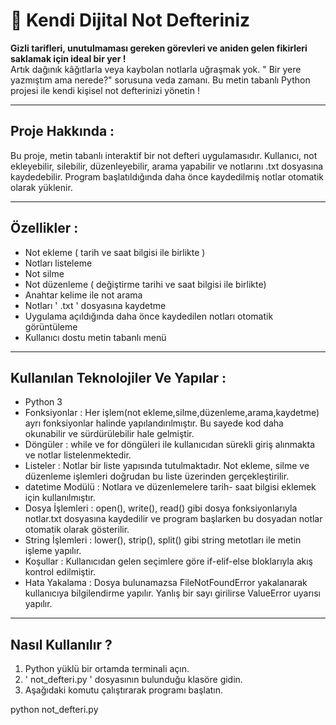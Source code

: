 # 📝 Kendi Dijital Not Defteriniz

**Gizli tarifleri, unutulmaması gereken görevleri ve aniden gelen fikirleri saklamak için ideal bir yer !**  
Artık dağınık kâğıtlarla veya kaybolan notlarla uğraşmak yok. " Bir yere yazmıştım ama nerede?" sorusuna veda zamanı.
Bu metin tabanlı Python projesi ile kendi kişisel not defterinizi yönetin !

---

## Proje Hakkında :
Bu proje, metin tabanlı interaktif bir not defteri uygulamasıdır. Kullanıcı, not ekleyebilir, silebilir, düzenleyebilir, arama yapabilir ve notlarını .txt dosyasına kaydedebilir. Program başlatıldığında daha önce kaydedilmiş notlar otomatik olarak yüklenir.
 
---

##  Özellikler :

- Not ekleme ( tarih ve saat bilgisi ile birlikte )
- Notları listeleme
- Not silme
- Not düzenleme ( değiştirme tarihi ve saat bilgisi ile birlikte)
- Anahtar kelime ile not arama
- Notları ' .txt ' dosyasına kaydetme
- Uygulama açıldığında daha önce kaydedilen notları otomatik görüntüleme
- Kullanıcı dostu metin tabanlı menü

--- 

## Kullanılan Teknolojiler Ve Yapılar :

- Python 3
- Fonksiyonlar : Her işlem(not ekleme,silme,düzenleme,arama,kaydetme) ayrı fonksiyonlar halinde yapılandırılmıştır. Bu sayede kod daha okunabilir ve sürdürülebilir hale gelmiştir.
- Döngüler : while ve for döngüleri ile kullanıcıdan sürekli giriş alınmakta ve notlar listelenmektedir.
- Listeler : Notlar bir liste yapısında tutulmaktadır. Not ekleme, silme ve düzenleme işlemleri doğrudan bu liste üzerinden gerçekleştirilir.
- datetime Modülü : Notlara ve düzenlemelere tarih- saat bilgisi eklemek için kullanılmıştır.
- Dosya İşlemleri : open(), write(), read() gibi dosya fonksiyonlarıyla notlar.txt dosyasına kaydedilir ve program başlarken bu dosyadan notlar otomatik olarak gösterilir.
- String İşlemleri : lower(), strip(), split() gibi string metotları ile metin işleme yapılır.
- Koşullar : Kullanıcıdan gelen seçimlere göre if-elif-else bloklarıyla akış kontrol edilmiştir.
- Hata Yakalama : Dosya bulunamazsa FileNotFoundError yakalanarak kullanıcıya bilgilendirme yapılır. Yanlış bir sayı girilirse ValueError uyarısı yapılır.
        
---

## Nasıl Kullanılır ?

1. Python yüklü bir ortamda terminali açın.
2. ' not_defteri.py ' dosyasının bulunduğu klasöre gidin.
3. Aşağıdaki komutu çalıştırarak programı başlatın.

python not_defteri.py

